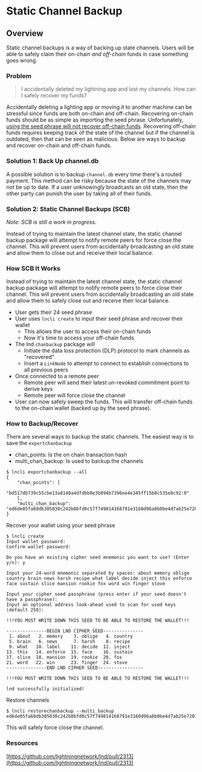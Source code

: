 # Static Channel Backup

## Overview

Static channel backups is a way of backing up state channels. Users will be able to safely claim their on-chain _and_ _off-chain_ funds in case something goes wrong. 

### Problem

> I accidentally deleted my lightning app and lost my channels. How can I safely recover my funds?

Accidentally deleting a lighting app or moving it to another machine can be stressful since funds are both on-chain and off-chain. Recovering on-chain funds should be as simple as importing the seed phrase. Unfortunately, [using the seed phrase will not recover off-chain funds](https://wiki.ion.radar.tech/tech/channels/channel-backups). Recovering off-chain funds requires keeping track of the state of the channel but if the channel is outdated, then that can be seen as malicious. Below are ways to backup and recover on-chain and off-chain funds.

### Solution 1: Back Up channel.db

A possible solution is to backup `channel.db` every time there's a routed payment. This method can be risky because the state of the channels may not be up to date. If a user unknowingly broadcasts an old state, then the other party can punish the user by taking all of their funds.

### Solution 2: Static Channel Backups \(SCB\)

_Note: SCB is still a work in progress._

Instead of trying to maintain the latest channel state, the static channel backup package will attempt to notify remote peers for force close the channel. This will prevent users from accidentally broadcasting an old state and allow them to close out and receive their local balance.

### How SCB It Works

Instead of trying to maintain the latest channel state, the static channel backup package will attempt to notify remote peers to force close their channel. This will prevent users from accidentally broadcasting an old state and allow them to safely close out and receive their local balance.

* User gets their 24 seed phrase
* User uses `lncli create` to input their seed phrase and recover their wallet
  * This allows the user to access their on-chain funds
  * Now it's time to access your off-chain funds
* The lnd `chanbackup` package will
  * Initiate the data loss protection \(DLP\) protocol to mark channels as "recovered"
  * Insert a `LinkNode` to attempt to connect to establish connections to all previous peers
* Once connected to a remote peer
  * Remote peer will send their latest un-revoked commitment point to derive keys
  * Remote peer will force close the channel
* User can now safely sweep the funds. This will transfer off-chain funds to the on-chain wallet \(backed up by the seed phrase\).

### How to Backup/Recover

There are several ways to backup the static channels. The easiest way is to save the `exportchanbackup`

* chan\_points: Is the on chain transaction hash
* multi\_chan\_backup: Is used to backup the channels

```text
$ lncli exportchanbackup --all
{
	"chan_points": [
		"bd517db739c55cbe13a8140a4dfdbb8e3b894b7396ee4e345ff15b0c535e8c92:0"
	],
	"multi_chan_backup": "ed6de05fa60db305030c242b8bfd0c57f749814168791e3160d96a8b0be4d7ab25e72014b1a86f93519abd8f678cadae017d3532faa35f87ee7caa3e88906416c979a761ec4aa1fd429314e9d51cfbfb428b9247ef3eef85fe3f2c3512d4213830c483aec2900626a52d239eaabdc0e8c7a01ee0d6fbe11e38987ba2742efd284d527bb26d6b9db2aebcae9df67dc3639b213525420b6a534d0a3ac2bee6b371ff891d1f0d19085ec97184e25b3122afe338b3fda88a592607cc796ec5e7ee5ea9edd5c8fe0064793b7b551241681bc65a088ed5ab6638"
}
```

Recover your wallet using your seed phrase

```text
$ lncli create
Input wallet password:
Confirm wallet password:

Do you have an existing cipher seed mnemonic you want to use? (Enter y/n): y

Input your 24-word mnemonic separated by spaces: about memory oblige country brain news harsh recipe what label decide inject this enforce face sustain slice mansion rookie fox word win finger stove

Input your cipher seed passphrase (press enter if your seed doesn't have a passphrase):
Input an optional address look-ahead used to scan for used keys (default 250):

!!!YOU MUST WRITE DOWN THIS SEED TO BE ABLE TO RESTORE THE WALLET!!!

---------------BEGIN LND CIPHER SEED---------------
 1. about   2. memory    3. oblige   4. country
 5. brain   6. news      7. harsh    8. recipe
 9. what   10. label    11. decide  12. inject
13. this   14. enforce  15. face    16. sustain
17. slice  18. mansion  19. rookie  20. fox
21. word   22. win      23. finger  24. stove
---------------END LND CIPHER SEED-----------------

!!!YOU MUST WRITE DOWN THIS SEED TO BE ABLE TO RESTORE THE WALLET!!!

lnd successfully initialized!
```

Restore channels

```
$ lncli restorechanbackup --multi_backup ed6de05fa60db305030c242b8bfd0c57f749814168791e3160d96a8b0be4d7ab25e72014b1a86f93519abd8f678cadae017d3532faa35f87ee7caa3e88906416c979a761ec4aa1fd429314e9d51cfbfb428b9247ef3eef85fe3f2c3512d4213830c483aec2900626a52d239eaabdc0e8c7a01ee0d6fbe11e38987ba2742efd284d527bb26d6b9db2aebcae9df67dc3639b213525420b6a534d0a3ac2bee6b371ff891d1f0d19085ec97184e25b3122afe338b3fda88a592607cc796ec5e7ee5ea9edd5c8fe0064793b7b551241681bc65a088ed5ab6638
```

This will safely force close the channel.

### Resources

[https://github.com/lightningnetwork/lnd/pull/2313](https://github.com/lightningnetwork/lnd/pull/2313)

